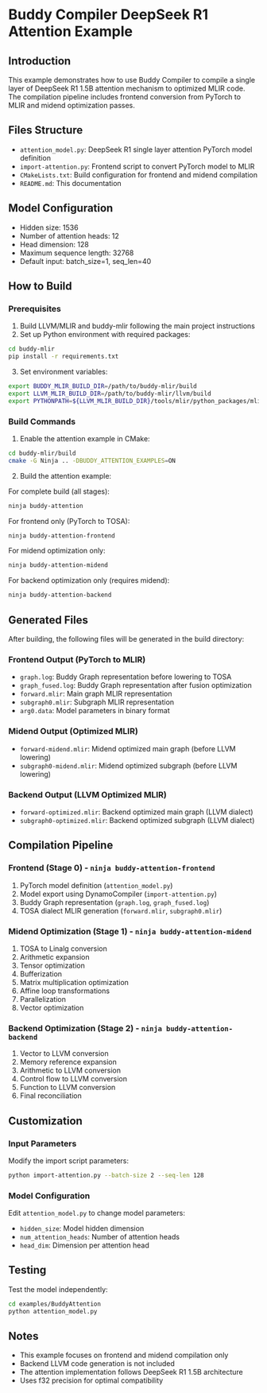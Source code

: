 # Buddy Compiler DeepSeek R1 Attention Example

## Introduction
This example demonstrates how to use Buddy Compiler to compile a single layer of DeepSeek R1 1.5B attention mechanism to optimized MLIR code. The compilation pipeline includes frontend conversion from PyTorch to MLIR and midend optimization passes.

## Files Structure
- `attention_model.py`: DeepSeek R1 single layer attention PyTorch model definition
- `import-attention.py`: Frontend script to convert PyTorch model to MLIR
- `CMakeLists.txt`: Build configuration for frontend and midend compilation
- `README.md`: This documentation

## Model Configuration
- Hidden size: 1536
- Number of attention heads: 12
- Head dimension: 128
- Maximum sequence length: 32768
- Default input: batch_size=1, seq_len=40

## How to Build

### Prerequisites
1. Build LLVM/MLIR and buddy-mlir following the main project instructions
2. Set up Python environment with required packages:
```bash
cd buddy-mlir
pip install -r requirements.txt
```

3. Set environment variables:
```bash
export BUDDY_MLIR_BUILD_DIR=/path/to/buddy-mlir/build
export LLVM_MLIR_BUILD_DIR=/path/to/buddy-mlir/llvm/build
export PYTHONPATH=${LLVM_MLIR_BUILD_DIR}/tools/mlir/python_packages/mlir_core:${BUDDY_MLIR_BUILD_DIR}/python_packages:${PYTHONPATH}
```

### Build Commands

1. Enable the attention example in CMake:
```bash
cd buddy-mlir/build
cmake -G Ninja .. -DBUDDY_ATTENTION_EXAMPLES=ON
```

2. Build the attention example:

For complete build (all stages):
```bash
ninja buddy-attention
```

For frontend only (PyTorch to TOSA):
```bash
ninja buddy-attention-frontend
```

For midend optimization only:
```bash
ninja buddy-attention-midend
```

For backend optimization only (requires midend):
```bash
ninja buddy-attention-backend
```

## Generated Files

After building, the following files will be generated in the build directory:

### Frontend Output (PyTorch to MLIR)
- `graph.log`: Buddy Graph representation before lowering to TOSA
- `graph_fused.log`: Buddy Graph representation after fusion optimization
- `forward.mlir`: Main graph MLIR representation
- `subgraph0.mlir`: Subgraph MLIR representation
- `arg0.data`: Model parameters in binary format

### Midend Output (Optimized MLIR)
- `forward-midend.mlir`: Midend optimized main graph (before LLVM lowering)
- `subgraph0-midend.mlir`: Midend optimized subgraph (before LLVM lowering)

### Backend Output (LLVM Optimized MLIR)
- `forward-optimized.mlir`: Backend optimized main graph (LLVM dialect)
- `subgraph0-optimized.mlir`: Backend optimized subgraph (LLVM dialect)

## Compilation Pipeline

### Frontend (Stage 0) - `ninja buddy-attention-frontend`
1. PyTorch model definition (`attention_model.py`)
2. Model export using DynamoCompiler (`import-attention.py`)
3. Buddy Graph representation (`graph.log`, `graph_fused.log`)
4. TOSA dialect MLIR generation (`forward.mlir`, `subgraph0.mlir`)

### Midend Optimization (Stage 1) - `ninja buddy-attention-midend`
1. TOSA to Linalg conversion
2. Arithmetic expansion
3. Tensor optimization
4. Bufferization
5. Matrix multiplication optimization
6. Affine loop transformations
7. Parallelization
8. Vector optimization

### Backend Optimization (Stage 2) - `ninja buddy-attention-backend`
1. Vector to LLVM conversion
2. Memory reference expansion
3. Arithmetic to LLVM conversion
4. Control flow to LLVM conversion
5. Function to LLVM conversion
6. Final reconciliation

## Customization

### Input Parameters
Modify the import script parameters:
```bash
python import-attention.py --batch-size 2 --seq-len 128
```

### Model Configuration
Edit `attention_model.py` to change model parameters:
- `hidden_size`: Model hidden dimension
- `num_attention_heads`: Number of attention heads
- `head_dim`: Dimension per attention head

## Testing
Test the model independently:
```bash
cd examples/BuddyAttention
python attention_model.py
```

## Notes
- This example focuses on frontend and midend compilation only
- Backend LLVM code generation is not included
- The attention implementation follows DeepSeek R1 1.5B architecture
- Uses f32 precision for optimal compatibility
